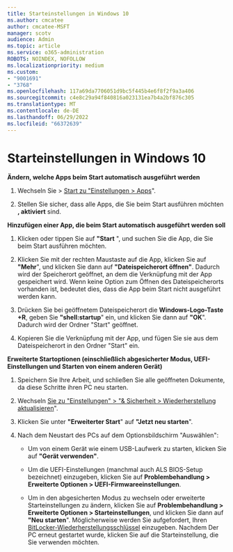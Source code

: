 ```yaml
---
title: Starteinstellungen in Windows 10
ms.author: cmcatee
author: cmcatee-MSFT
manager: scotv
audience: Admin
ms.topic: article
ms.service: o365-administration
ROBOTS: NOINDEX, NOFOLLOW
ms.localizationpriority: medium
ms.custom:
- "9001691"
- "3768"
ms.openlocfilehash: 117a69da7706051d9bc5f445b4e6f8f2f9a3a406
ms.sourcegitcommit: c4e8c29a94f840816a023131ea7b4a2bf876c305
ms.translationtype: MT
ms.contentlocale: de-DE
ms.lasthandoff: 06/29/2022
ms.locfileid: "66372639"
---
```

# <a name="startup-settings-in-windows-10"></a>Starteinstellungen in Windows 10

**Ändern, welche Apps beim Start automatisch ausgeführt werden**

1. Wechseln Sie > [Start zu "Einstellungen > Apps](ms-settings:startupapps?activationSource=GetHelp)".

2. Stellen Sie sicher, dass alle Apps, die Sie beim Start ausführen möchten **, aktiviert** sind.

**Hinzufügen einer App, die beim Start automatisch ausgeführt werden soll**

1. Klicken oder tippen Sie auf **"Start** ", und suchen Sie die App, die Sie beim Start ausführen möchten.

2. Klicken Sie mit der rechten Maustaste auf die App, klicken Sie auf **"Mehr**", und klicken Sie dann auf **"Dateispeicherort öffnen"**. Dadurch wird der Speicherort geöffnet, an dem die Verknüpfung mit der App gespeichert wird. Wenn keine Option zum Öffnen des Dateispeicherorts vorhanden ist, bedeutet dies, dass die App beim Start nicht ausgeführt werden kann.

3. Drücken Sie bei geöffnetem Dateispeicherort die **Windows-Logo-Taste +R**, geben Sie **"shell:startup**" ein, und klicken Sie dann auf **"OK**". Dadurch wird der Ordner "Start" geöffnet.

4. Kopieren Sie die Verknüpfung mit der App, und fügen Sie sie aus dem Dateispeicherort in den Ordner "Start" ein.

**Erweiterte Startoptionen (einschließlich abgesicherter Modus, UEFI-Einstellungen und Starten von einem anderen Gerät)**

1. Speichern Sie Ihre Arbeit, und schließen Sie alle geöffneten Dokumente, da diese Schritte ihren PC neu starten.

2. Wechseln [Sie zu "Einstellungen" > "& Sicherheit > Wiederherstellung aktualisieren](ms-settings:recovery?activationSource=GetHelp)".

3. Klicken Sie unter **"Erweiterter Start**" auf **"Jetzt neu starten**". 

4. Nach dem Neustart des PCs auf dem Optionsbildschirm "Auswählen":

    - Um von einem Gerät wie einem USB-Laufwerk zu starten, klicken Sie auf **"Gerät verwenden"**.

    - Um die UEFI-Einstellungen (manchmal auch ALS BIOS-Setup bezeichnet) einzugeben, klicken Sie auf **Problembehandlung > Erweiterte Optionen > UEFI-Firmwareeinstellungen**. 

    - Um in den abgesicherten Modus zu wechseln oder erweiterte Starteinstellungen zu ändern, klicken Sie auf **Problembehandlung > Erweiterte Optionen > Starteinstellungen**, und klicken Sie dann auf **"Neu starten**". Möglicherweise werden Sie aufgefordert, Ihren [BitLocker-Wiederherstellungsschlüssel](https://support.microsoft.com/help/4026181/windows-10-find-my-bitlocker-recovery-key) einzugeben. Nachdem Der PC erneut gestartet wurde, klicken Sie auf die Starteinstellung, die Sie verwenden möchten.